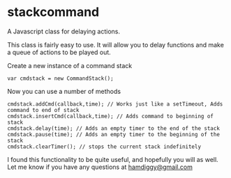 stackcommand
============

A Javascript class for delaying actions.

This class is fairly easy to use.  It will allow you to delay functions and make a queue of actions to be played out.

Create a new instance of a command stack

    var cmdstack = new CommandStack();
    
Now you can use a number of methods

    cmdstack.addCmd(callback,time); // Works just like a setTimeout, Adds command to end of stack
    cmdstack.insertCmd(callback,time); // Adds command to beginning of stack
    cmdstack.delay(time); // Adds an empty timer to the end of the stack
    cmdstack.pause(time); // Adds an empty timer to the beginning of the stack
    cmdstack.clearTimer(); // stops the current stack indefinitely
    
I found this functionality to be quite useful, and hopefully you will as well.  Let me know if you have any questions at hamdiggy@gmail.com

